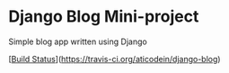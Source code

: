 # Django Blog Mini-project

Simple blog app written using Django


[[Build Status](https://travis-ci.org/aticodein/django-blog.svg?branch=master)](https://travis-ci.org/aticodein/django-blog)
